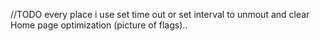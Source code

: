 //TODO every place i use set time out or set interval to unmout and clear
Home page optimization (picture of flags)..
